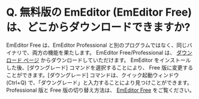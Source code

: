 # Q. 無料版の EmEditor (EmEditor Free) は、どこからダウンロードできますか?

EmEditor Free は、EmEditor Professional と別のプログラムではなく、同じバイナリで、両方の機能を果たします。
EmEditor Free/Professional は、
[ダウンロード ページ](https://jp.emeditor.com/#download)
からダウンロードしていただけます。
EmEditor をインストールした後、\[ダウングレード\] コマンドを選択することにより、
Free 版に変更することができます。\[ダウングレード\] コマンドは、クイック起動ウィンドウ (Ctrl+Q) で、「ダウングレード」と入力することにより見つけことができます。Professional 版と Free 版の切り替え方法は、
[EmEditor Free](https://jp.emeditor.com/text-editor-features/history/emeditor-free/)
をご覧ください。
